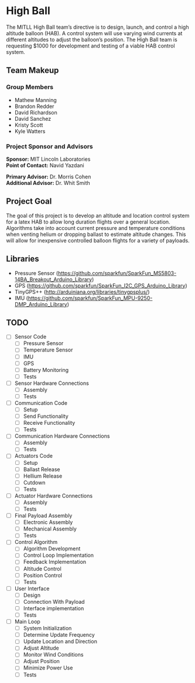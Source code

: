 # High Ball  
The MITLL High Ball team’s directive is to design, launch, and control a high altitude balloon (HAB). A control system will use varying wind currents at different altitudes to adjust the balloon’s position. The High Ball team is requesting $1000 for development and testing of a viable HAB control system.

## Team Makeup
### Group Members  
* Mathew Manning
* Brandon Redder
* David Richardson
* David Sanchez
* Kristy Scott
* Kyle Watters

### Project Sponsor and Advisors  
**Sponsor:** MIT Lincoln Laboratories  
**Point of Contact:** Navid Yazdani  

**Primary Advisor:** Dr. Morris Cohen  
**Additional Advisor:** Dr. Whit Smith

## Project Goal
The goal of this project is to develop an altitude and location control system 
for a latex HAB to allow long duration flights over a general location. 
Algorithms take into account current pressure and temperature conditions when 
venting helium or dropping ballast to estimate altitude changes. This will
allow for inexpensive controlled balloon flights for a variety of payloads.

## Libraries
* Pressure Sensor (https://github.com/sparkfun/SparkFun_MS5803-14BA_Breakout_Arduino_Library)
* GPS (https://github.com/sparkfun/SparkFun_I2C_GPS_Arduino_Library)
* TinyGPS++ (http://arduiniana.org/libraries/tinygpsplus/)
* IMU (https://github.com/sparkfun/SparkFun_MPU-9250-DMP_Arduino_Library)

## TODO
- [ ] Sensor Code
  - [ ] Pressure Sensor
  - [ ] Temperature Sensor
  - [ ] IMU
  - [ ] GPS
  - [ ] Battery Monitoring
  - [ ] Tests
- [ ] Sensor Hardware Connections
  - [ ] Assembly
  - [ ] Tests
- [ ] Communication Code
  - [ ] Setup
  - [ ] Send Functionality
  - [ ] Receive Functionality
  - [ ] Tests
- [ ] Communication Hardware Connections
  - [ ] Assembly
  - [ ] Tests
- [ ] Actuators Code
  - [ ] Setup
  - [ ] Ballast Release
  - [ ] Hellium Release
  - [ ] Cutdown
  - [ ] Tests
- [ ] Actuator Hardware Connections
  - [ ] Assembly
  - [ ] Tests
- [ ] Final Payload Assembly
  - [ ] Electronic Assembly
  - [ ] Mechanical Assembly
  - [ ] Tests
- [ ] Control Algorithm
  - [ ] Algorithm Development
  - [ ] Control Loop Implementation
  - [ ] Feedback Implementation
  - [ ] Altitude Control
  - [ ] Position Control
  - [ ] Tests
- [ ] User Interface
  - [ ] Design
  - [ ] Connection With Payload
  - [ ] Interface implementation
  - [ ] Tests
- [ ] Main Loop
  - [ ] System Initialization
  - [ ] Determine Update Frequency
  - [ ] Update Location and Direction
  - [ ] Adjust Altitude
  - [ ] Monitor Wind Conditions
  - [ ] Adjust Position
  - [ ] Minimize Power Use
  - [ ] Tests
